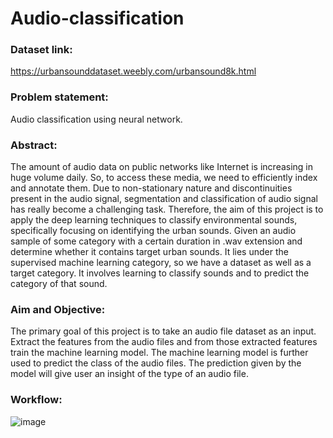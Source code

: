 # Audio-classification
### Dataset link:
https://urbansounddataset.weebly.com/urbansound8k.html

### Problem statement:
Audio classification using neural network.

### Abstract:
The amount of audio data on public networks like Internet is increasing in huge volume daily. So, to access these media, we need to efficiently index and annotate them. Due to non-stationary nature and discontinuities present in the audio signal, segmentation and classification of audio signal has really become a challenging task. Therefore, the aim of this project is to apply the deep learning techniques to classify environmental sounds, specifically focusing on identifying the urban sounds. Given an audio sample of some category with a certain duration in .wav extension and determine whether it contains target urban sounds. It lies under the supervised machine learning category, so we have a dataset as well as a target category. It involves learning to classify sounds and to predict the category of that sound.

### Aim and Objective: 
The primary goal of this project is to take an audio file dataset as an input. Extract the features from the audio files and from those extracted features train the machine learning model. The machine learning model is further used to predict the class of the audio files. The prediction given by the model will give user an insight of the type of an audio file.

### Workflow:
![image](https://user-images.githubusercontent.com/91602267/162579674-e2cc2278-0327-4745-8998-5bc73d3d8d57.png)

